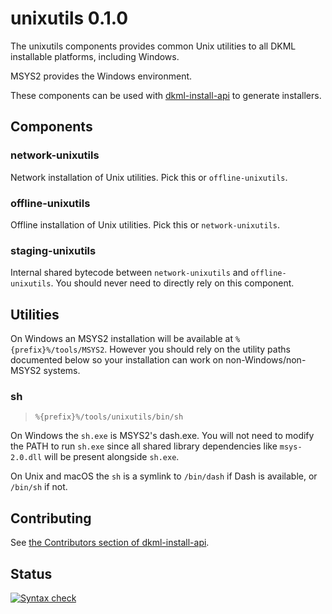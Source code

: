 # unixutils 0.1.0

The unixutils components provides common Unix utilities to all DKML
installable platforms, including Windows.

MSYS2 provides the Windows environment.

These components can be used with [dkml-install-api](https://diskuv.github.io/dkml-install-api/index.html)
to generate installers.

## Components

### network-unixutils

Network installation of Unix utilities. Pick this or `offline-unixutils`.

### offline-unixutils

Offline installation of Unix utilities. Pick this or `network-unixutils`.

### staging-unixutils

Internal shared bytecode between `network-unixutils` and `offline-unixutils`.
You should never need to directly rely on this component.

## Utilities

On Windows an MSYS2 installation will be available
at `%{prefix}%/tools/MSYS2`. However you should rely on the utility
paths documented below so your installation can work
on non-Windows/non-MSYS2 systems.

### sh

> `%{prefix}%/tools/unixutils/bin/sh`

On Windows the `sh.exe` is MSYS2's dash.exe. You will not
need to modify the PATH to run `sh.exe` since all shared
library dependencies like `msys-2.0.dll` will be present
alongside `sh.exe`.

On Unix and macOS the `sh` is a symlink to `/bin/dash` if Dash
is available, or `/bin/sh` if not.

## Contributing

See [the Contributors section of dkml-install-api](https://github.com/diskuv/dkml-install-api/blob/main/contributors/README.md).

## Status

[![Syntax check](https://github.com/diskuv/dkml-component-enduser-unixutils/actions/workflows/syntax.yml/badge.svg)](https://github.com/diskuv/dkml-component-enduser-unixutils/actions/workflows/syntax.yml)
